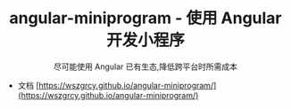 <h1 align="center">angular-miniprogram - 使用 Angular 开发小程序 </h1>

<p align="center">尽可能使用 Angular 已有生态,降低跨平台时所需成本</p>

- 文档 [https://wszgrcy.github.io/angular-miniprogram/](https://wszgrcy.github.io/angular-miniprogram/)
